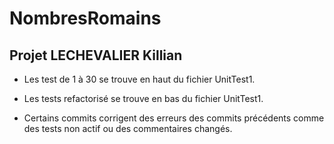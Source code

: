 # NombresRomains
## Projet __LECHEVALIER Killian__

* Les test de 1 à 30 se trouve en haut du fichier UnitTest1.

* Les tests refactorisé se trouve en bas du fichier UnitTest1.

* Certains commits corrigent des erreurs des commits précédents comme des tests non actif ou des commentaires changés.
